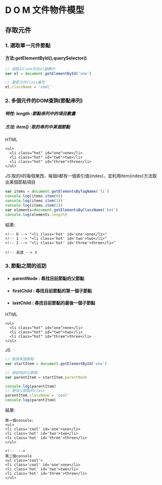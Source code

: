 # D O M 文件物件模型

## 存取元件
### 1.  選取單一元件節點
#### 方法:getElementById(),querySelector()

```javascript
// 選取Id:one存在el變數中
var el = document.getElementById('one')

// 變更元件class屬性
el.className = 'cool'
```
### 2.  多個元件的DOM查詢(節點串列)
##### 特性: length :節點串列中的項目數量
##### 方法: item() :取的串列中某個節點
HTML
```htmlmixed
<ul>
  <li class="hot" id="one">one</li>
  <li class="hot" id="two">two</li>
  <li class="hot" id="three">three</li>
</ul>
```
JS:取的li的每個東西，每個li都有一個索引值(index)，並利用item(index)方法取出某個節點項目
```javascript
var items = document.getElementsByTagName('li')
console.log(items.item(0))
console.log(items.item(1))
console.log(items.item(2))
var elements=document.getElementsByClassName('hot')
console.log(elements.length)
```
結果:
```htmlmixed
<!-- 0 --> "<li class='hot' id='one'>one</li>" 
<!-- 1 --> "<li class='hot' id='two'>two</li>"
<!-- 2 --> "<li class='hot' id='three'>three</li>"

<!-- 長度 --> 3
```

### 3.  節點之間的巡訪
* #### parentNode : 尋找目前節點的父節點
* #### firstChild : 尋找目前節點的第一個子節點
* #### lastChild : 尋找目前節點的最後一個子節點
HTML
```htmlmixed
<ul>
  <li class="hot" id="one">one</li>
  <li class="hot" id="two">two</li>
  <li class="hot" id="three">three</li>
</ul>
```
JS
```javascript
// 取得某個節點
var startItem = document.getElementById('one')

// 尋訪他的父節點
var parentItem = startItem.parentNode

console.log(parentItem)
// 更改父節點的class
parentItem.className = 'cool'
console.log(parentItem)
```
結果:

```htmlmixed
第一個console:
<ul>
<li class='cool' id='one'>one</li>
<li class='hot' id='two'>two</li>
<li class='hot' id='three'>three</li>
</ul>

<!--  -->
第二個console
<ul class='cool'>
<li class='cool' id='one'>one</li>
<li class='hot' id='two'>two</li>
<li class='hot' id='three'>three</li>
</ul>
```

